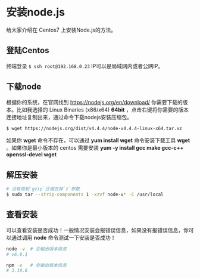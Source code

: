 
安装node.js
===

给大家介绍在 Centos7 上安装Node.js的方法。

## 登陆Centos

终端登录 `$ ssh root@192.168.0.23` IP可以是局域网内或者公网IP。

## 下载node 

根据你的系统，在官网找到 https://nodejs.org/en/download/ 你需要下载的版本。比如我选择的 Linux Binaries (x86/x64) **64bit** ，点击右键将你需要的版本连接地址复制出来，通过命令下载nodejs安装压缩包。

```bash
$ wget https://nodejs.org/dist/v4.4.4/node-v4.4.4-linux-x64.tar.xz
```

如果你 **wget** 命令不存在，可以通过 **yum install wget** 命令安装下载工具 **wget** 。如果你是最小版本的 centos 需要安装 **yum -y install gcc make gcc-c++ openssl-devel wget**

## 解压安装


```bash
# 没有用到`gzip`压缩去掉`z`参数
$ sudo tar --strip-components 1 -xzvf node-v* -C /usr/local
```

## 查看安装

可以查看安装是否成功！一般情况安装会报错误信息，如果没有报错误信息，你可以通过调用 **node** 命令测试一下安装是否成功！

```bash
node -v  # 会输出版本信息
# v6.9.1

npm -v   # 会输出版本信息
# 3.10.8
```
